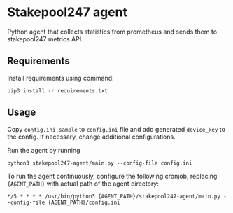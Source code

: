 # Stakepool247 agent

Python agent that collects statistics from prometheus and sends them to stakepool247 metrics API.

## Requirements

Install requirements using command:

```
pip3 install -r requirements.txt
```

## Usage

Copy `config.ini.sample` to `config.ini` file and add generated `device_key` to the config.
If necessary, change additional configurations.

Run the agent by running

```
python3 stakepool247-agent/main.py --config-file config.ini
```

To run the agent continuously, configure the following cronjob, replacing `{AGENT_PATH}` with actual path of the agent directory:

```
*/5 * * * * /usr/bin/python3 {AGENT_PATH}/stakepool247-agent/main.py --config-file {AGENT_PATH}/config.ini
```